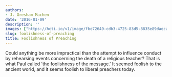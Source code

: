 ```yaml
---
authors:
- J. Gresham Machen
date: '2016-01-09'
description: ''
images: ["https://hcti.io/v1/image/fbe72649-cdb3-4725-83d5-8835e89daeca"]
slug: foolishness-of-preaching
title: Foolishness of Preaching
---
```


Could anything be more impractical than the attempt to influence conduct by rehearsing events concerning the death of a religious teacher? That is what Paul called 'the foolishness of the message.' It seemed foolish to the ancient world, and it seems foolish to liberal preachers today.